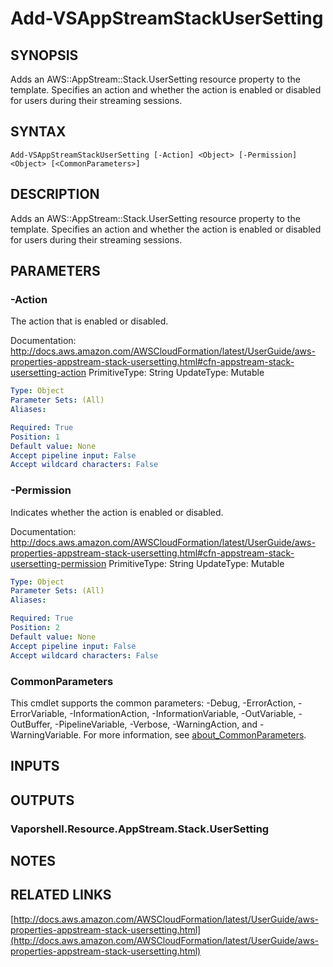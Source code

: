 # Add-VSAppStreamStackUserSetting

## SYNOPSIS
Adds an AWS::AppStream::Stack.UserSetting resource property to the template.
Specifies an action and whether the action is enabled or disabled for users during their streaming sessions.

## SYNTAX

```
Add-VSAppStreamStackUserSetting [-Action] <Object> [-Permission] <Object> [<CommonParameters>]
```

## DESCRIPTION
Adds an AWS::AppStream::Stack.UserSetting resource property to the template.
Specifies an action and whether the action is enabled or disabled for users during their streaming sessions.

## PARAMETERS

### -Action
The action that is enabled or disabled.

Documentation: http://docs.aws.amazon.com/AWSCloudFormation/latest/UserGuide/aws-properties-appstream-stack-usersetting.html#cfn-appstream-stack-usersetting-action
PrimitiveType: String
UpdateType: Mutable

```yaml
Type: Object
Parameter Sets: (All)
Aliases:

Required: True
Position: 1
Default value: None
Accept pipeline input: False
Accept wildcard characters: False
```

### -Permission
Indicates whether the action is enabled or disabled.

Documentation: http://docs.aws.amazon.com/AWSCloudFormation/latest/UserGuide/aws-properties-appstream-stack-usersetting.html#cfn-appstream-stack-usersetting-permission
PrimitiveType: String
UpdateType: Mutable

```yaml
Type: Object
Parameter Sets: (All)
Aliases:

Required: True
Position: 2
Default value: None
Accept pipeline input: False
Accept wildcard characters: False
```

### CommonParameters
This cmdlet supports the common parameters: -Debug, -ErrorAction, -ErrorVariable, -InformationAction, -InformationVariable, -OutVariable, -OutBuffer, -PipelineVariable, -Verbose, -WarningAction, and -WarningVariable. For more information, see [about_CommonParameters](http://go.microsoft.com/fwlink/?LinkID=113216).

## INPUTS

## OUTPUTS

### Vaporshell.Resource.AppStream.Stack.UserSetting
## NOTES

## RELATED LINKS

[http://docs.aws.amazon.com/AWSCloudFormation/latest/UserGuide/aws-properties-appstream-stack-usersetting.html](http://docs.aws.amazon.com/AWSCloudFormation/latest/UserGuide/aws-properties-appstream-stack-usersetting.html)

